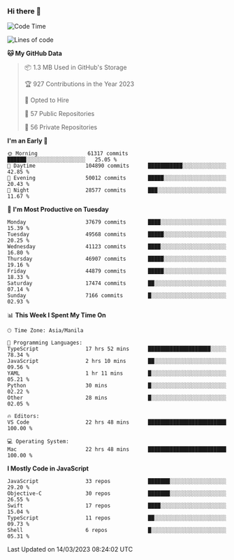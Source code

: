 ### Hi there 👋

<!--START_SECTION:waka-->
![Code Time](http://img.shields.io/badge/Code%20Time-3%2C727%20hrs%2056%20mins-blue)

![Lines of code](https://img.shields.io/badge/From%20Hello%20World%20I%27ve%20Written-99.5%20million%20lines%20of%20code-blue)

**🐱 My GitHub Data** 

> 📦 1.3 MB Used in GitHub's Storage 
 > 
> 🏆 927 Contributions in the Year 2023
 > 
> 💼 Opted to Hire
 > 
> 📜 57 Public Repositories 
 > 
> 🔑 56 Private Repositories 
 > 
**I'm an Early 🐤** 

```text
🌞 Morning                61317 commits       ██████░░░░░░░░░░░░░░░░░░░   25.05 % 
🌆 Daytime                104890 commits      ███████████░░░░░░░░░░░░░░   42.85 % 
🌃 Evening                50012 commits       █████░░░░░░░░░░░░░░░░░░░░   20.43 % 
🌙 Night                  28577 commits       ███░░░░░░░░░░░░░░░░░░░░░░   11.67 % 
```
📅 **I'm Most Productive on Tuesday** 

```text
Monday                   37679 commits       ████░░░░░░░░░░░░░░░░░░░░░   15.39 % 
Tuesday                  49568 commits       █████░░░░░░░░░░░░░░░░░░░░   20.25 % 
Wednesday                41123 commits       ████░░░░░░░░░░░░░░░░░░░░░   16.80 % 
Thursday                 46907 commits       █████░░░░░░░░░░░░░░░░░░░░   19.16 % 
Friday                   44879 commits       █████░░░░░░░░░░░░░░░░░░░░   18.33 % 
Saturday                 17474 commits       ██░░░░░░░░░░░░░░░░░░░░░░░   07.14 % 
Sunday                   7166 commits        █░░░░░░░░░░░░░░░░░░░░░░░░   02.93 % 
```


📊 **This Week I Spent My Time On** 

```text
🕑︎ Time Zone: Asia/Manila

💬 Programming Languages: 
TypeScript               17 hrs 52 mins      ████████████████████░░░░░   78.34 % 
JavaScript               2 hrs 10 mins       ██░░░░░░░░░░░░░░░░░░░░░░░   09.56 % 
YAML                     1 hr 11 mins        █░░░░░░░░░░░░░░░░░░░░░░░░   05.21 % 
Python                   30 mins             █░░░░░░░░░░░░░░░░░░░░░░░░   02.22 % 
Other                    28 mins             █░░░░░░░░░░░░░░░░░░░░░░░░   02.05 % 

🔥 Editors: 
VS Code                  22 hrs 48 mins      █████████████████████████   100.00 % 

💻 Operating System: 
Mac                      22 hrs 48 mins      █████████████████████████   100.00 % 
```

**I Mostly Code in JavaScript** 

```text
JavaScript               33 repos            ███████░░░░░░░░░░░░░░░░░░   29.20 % 
Objective-C              30 repos            ███████░░░░░░░░░░░░░░░░░░   26.55 % 
Swift                    17 repos            ████░░░░░░░░░░░░░░░░░░░░░   15.04 % 
TypeScript               11 repos            ██░░░░░░░░░░░░░░░░░░░░░░░   09.73 % 
Shell                    6 repos             █░░░░░░░░░░░░░░░░░░░░░░░░   05.31 % 
```




 Last Updated on 14/03/2023 08:24:02 UTC
<!--END_SECTION:waka-->


<!--
**rad182/rad182** is a ✨ _special_ ✨ repository because its `README.md` (this file) appears on your GitHub profile.

Here are some ideas to get you started:

- 🔭 I’m currently working on ...
- 🌱 I’m currently learning ...
- 👯 I’m looking to collaborate on ...
- 🤔 I’m looking for help with ...
- 💬 Ask me about ...
- 📫 How to reach me: ...
- 😄 Pronouns: ...
- ⚡ Fun fact: ...
-->
